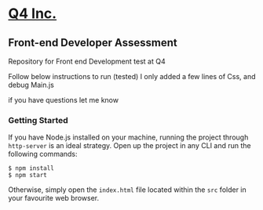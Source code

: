 # [Q4 Inc.](https://q4inc.com/)

## Front-end Developer Assessment

Repository for Front end Development test at Q4

Follow below instructions to run (tested)
I only added a few lines of Css, and debug Main.js

if you have questions let me know

### Getting Started

If you have Node.js installed on your machine, running the
project through `http-server` is an ideal strategy. Open up the project
in any CLI and run the following commands:

```
$ npm install
$ npm start
```

Otherwise, simply open the `index.html` file located within the `src` folder
in your favourite web browser.
